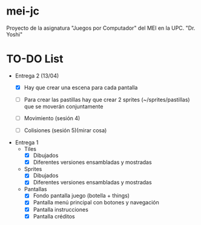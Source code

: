 # mei-jc
Proyecto de la asignatura "Juegos por Computador" del MEI en la UPC.
"Dr. Yoshi"

# TO-DO List
- Entrega 2 (13/04)
    - [x] Hay que crear una escena para cada pantalla
    - [ ] Para crear las pastillas hay que crear 2 sprites (~/sprites/pastillas) que se moverán conjuntamente
    - [ ] Movimiento (sesión 4)
    - [ ] Colisiones (sesión 5)(mirar cosa)


- Entrega 1
    - Tiles
        - [x] Dibujados
        - [x] Diferentes versiones ensambladas y mostradas
    - Sprites
        - [x] Dibujados
        - [x] Diferentes versiones ensambladas y mostradas
    - Pantallas
        - [x] Fondo pantalla juego (botella + things)
        - [x] Pantalla menú principal con botones y navegación
        - [x] Pantalla instrucciones
        - [x] Pantalla créditos
